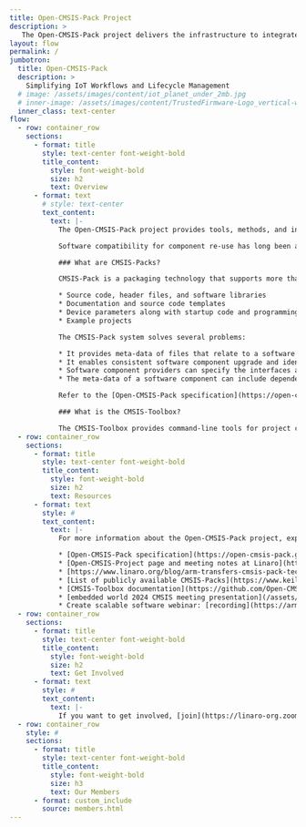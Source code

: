 ```yaml
---
title: Open-CMSIS-Pack Project
description: >
   The Open-CMSIS-Pack project delivers the infrastructure to integrate and manage software components and improve code reuse across microcontroller-based projects.
layout: flow
permalink: /
jumbotron:
  title: Open-CMSIS-Pack
  description: >
    Simplifying IoT Workflows and Lifecycle Management
  # image: /assets/images/content/iot_planet_under_2mb.jpg
  # inner-image: /assets/images/content/TrustedFirmware-Logo_vertical-white.png
  inner_class: text-center
flow:
  - row: container_row
    sections:
      - format: title
        style: text-center font-weight-bold
        title_content:
          style: font-weight-bold
          size: h2
          text: Overview
      - format: text
        # style: text-center
        text_content:
          text: |-
            The Open-CMSIS-Pack project provides tools, methods, and infrastructure to integrate and manage software components and improve code reuse across embedded and IoT projects. The project is currently hosted and managed as an incubation project by Linaro in partnership with Arm, NXP and STMicroelectronics.

            Software compatibility for component re-use has long been a challenge in the microcontroller space, especially for the IoT, which is much more diverse at the hardware level compared to PCs or the data center. Open-CMSIS-Pack removes this complexity, delivering a standard for software component packaging and related foundation tools for validation, distribution, integration, management, and maintenance.

            ### What are CMSIS-Packs?

            CMSIS-Pack is a packaging technology that supports more than [10,000 different microcontrollers](https://www.keil.arm.com/devices/). Packs provide a delivery mechanism for software components, device parameters, and evaluation board support. A software pack (file collection) includes:

            * Source code, header files, and software libraries
            * Documentation and source code templates
            * Device parameters along with startup code and programming algorithms
            * Example projects

            The CMSIS-Pack system solves several problems:

            * It provides meta-data of files that relate to a software component. All files that belong to a software component can be identified and information about the original provider is preserved.
            * It enables consistent software component upgrade and identifies incompatible configuration files that may be part of the user application.
            * Software component providers can specify the interfaces and relationship to other software components.
            * The meta-data of a software component can include dependency information for toolchains, devices, and processors which simplifies the integration into application programs.

            Refer to the [Open-CMSIS-Pack specification](https://open-cmsis-pack.github.io/Open-CMSIS-Pack-Spec/main/html/index.html) for more information.

            ### What is the CMSIS-Toolbox?

            The CMSIS-Toolbox provides command-line tools for project creation and build of embedded applications utilizing CMSIS-Packs. It supports multiple compilation tools. It also helps you with software pack creation, maintenance, and distribution utilizing the CMSIS-Pack format.
  - row: container_row
    sections:
      - format: title
        style: text-center font-weight-bold
        title_content:
          style: font-weight-bold
          size: h2
          text: Resources
      - format: text
        style: #
        text_content:
          text: |-
            For more information about the Open-CMSIS-Pack project, explore the links below

            * [Open-CMSIS-Pack specification](https://open-cmsis-pack.github.io/Open-CMSIS-Pack-Spec/main/html/index.html)
            * [Open-CMSIS-Project page and meeting notes at Linaro](https://linaro.atlassian.net/wiki/spaces/CMSIS/overview)
            * [https://www.linaro.org/blog/arm-transfers-cmsis-pack-technology-to-linaro/](https://www.linaro.org/blog/arm-transfers-cmsis-pack-technology-to-linaro/)
            * [List of publicly available CMSIS-Packs](https://www.keil.arm.com/packs/)
            * [CMSIS-Toolbox documentation](https://github.com/Open-CMSIS-Pack/cmsis-toolbox/blob/main/docs/README.md)
            * [embedded world 2024 CMSIS meeting presentation](/assets/other/20240409_CMSIS_Event_ew.pdf)
            * Create scalable software webinar: [recording](https://armkeil.blob.core.windows.net/developer/Files/videos/CMSIS/20240611_CreateScalableSoftware.mp4), [presentation](https://armkeil.blob.core.windows.net/developer/Files/videos/CMSIS/20240611_CreateScalableSoftware.pdf)
  - row: container_row
    sections:
      - format: title
        style: text-center font-weight-bold
        title_content:
          style: font-weight-bold
          size: h2
          text: Get Involved
      - format: text
        style: #
        text_content:
          text: |-
            If you want to get involved, [join](https://linaro-org.zoom.us/j/98302382714?pwd=SVdtS0ZGWlg1cXVBRU9JUkpNa21CUT09) our weekly Technical Project Meetings - Tuesdays 16:00 - 17:00 CET.
  - row: container_row
    style: #
    sections:
      - format: title
        style: text-center font-weight-bold
        title_content:
          style: font-weight-bold
          size: h3
          text: Our Members
      - format: custom_include
        source: members.html
---
```

